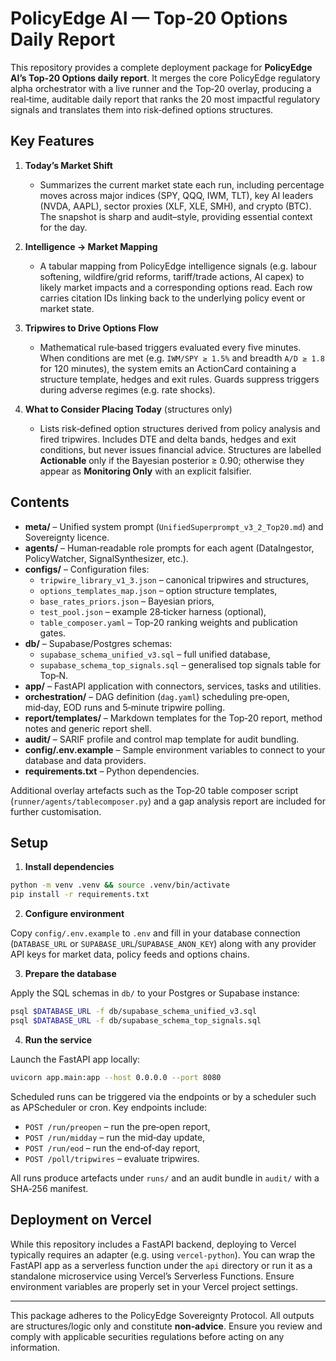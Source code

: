 # PolicyEdge AI — Top‑20 Options Daily Report

This repository provides a complete deployment package for **PolicyEdge AI’s Top‑20 Options daily report**.  It merges the core PolicyEdge regulatory alpha orchestrator with a live runner and the Top‑20 overlay, producing a real‑time, auditable daily report that ranks the 20 most impactful regulatory signals and translates them into risk‑defined options structures.

## Key Features

1. **Today’s Market Shift**
   - Summarizes the current market state each run, including percentage moves across major indices (SPY, QQQ, IWM, TLT), key AI leaders (NVDA, AAPL), sector proxies (XLF, XLE, SMH), and crypto (BTC).  The snapshot is sharp and audit–style, providing essential context for the day.

2. **Intelligence → Market Mapping**
   - A tabular mapping from PolicyEdge intelligence signals (e.g. labour softening, wildfire/grid reforms, tariff/trade actions, AI capex) to likely market impacts and a corresponding options read.  Each row carries citation IDs linking back to the underlying policy event or market state.

3. **Tripwires to Drive Options Flow**
   - Mathematical rule‑based triggers evaluated every five minutes.  When conditions are met (e.g. `IWM/SPY ≥ 1.5%` and breadth `A/D ≥ 1.8` for 120 minutes), the system emits an ActionCard containing a structure template, hedges and exit rules.  Guards suppress triggers during adverse regimes (e.g. rate shocks).

4. **What to Consider Placing Today** (structures only)
   - Lists risk‑defined option structures derived from policy analysis and fired tripwires.  Includes DTE and delta bands, hedges and exit conditions, but never issues financial advice.  Structures are labelled **Actionable** only if the Bayesian posterior ≥ 0.90; otherwise they appear as **Monitoring Only** with an explicit falsifier.

## Contents

- **meta/** – Unified system prompt (`UnifiedSuperprompt_v3_2_Top20.md`) and Sovereignty licence.
- **agents/** – Human‑readable role prompts for each agent (DataIngestor, PolicyWatcher, SignalSynthesizer, etc.).
- **configs/** – Configuration files:
  - `tripwire_library_v1_3.json` – canonical tripwires and structures,
  - `options_templates_map.json` – option structure templates,
  - `base_rates_priors.json` – Bayesian priors,
  - `test_pool.json` – example 28‑ticker harness (optional),
  - `table_composer.yaml` – Top‑20 ranking weights and publication gates.
- **db/** – Supabase/Postgres schemas:
  - `supabase_schema_unified_v3.sql` – full unified database,
  - `supabase_schema_top_signals.sql` – generalised top signals table for Top‑N.
- **app/** – FastAPI application with connectors, services, tasks and utilities.
- **orchestration/** – DAG definition (`dag.yaml`) scheduling pre‑open, mid‑day, EOD runs and 5‑minute tripwire polling.
- **report/templates/** – Markdown templates for the Top‑20 report, method notes and generic report shell.
- **audit/** – SARIF profile and control map template for audit bundling.
- **config/.env.example** – Sample environment variables to connect to your database and data providers.
- **requirements.txt** – Python dependencies.

Additional overlay artefacts such as the Top‑20 table composer script (`runner/agents/tablecomposer.py`) and a gap analysis report are included for further customisation.

## Setup

1. **Install dependencies**

```bash
python -m venv .venv && source .venv/bin/activate
pip install -r requirements.txt
```

2. **Configure environment**

Copy `config/.env.example` to `.env` and fill in your database connection (`DATABASE_URL` or `SUPABASE_URL`/`SUPABASE_ANON_KEY`) along with any provider API keys for market data, policy feeds and options chains.

3. **Prepare the database**

Apply the SQL schemas in `db/` to your Postgres or Supabase instance:

```bash
psql $DATABASE_URL -f db/supabase_schema_unified_v3.sql
psql $DATABASE_URL -f db/supabase_schema_top_signals.sql
```

4. **Run the service**

Launch the FastAPI app locally:

```bash
uvicorn app.main:app --host 0.0.0.0 --port 8080
```

Scheduled runs can be triggered via the endpoints or by a scheduler such as APScheduler or cron.  Key endpoints include:

- `POST /run/preopen` – run the pre‑open report,
- `POST /run/midday` – run the mid‑day update,
- `POST /run/eod` – run the end‑of‑day report,
- `POST /poll/tripwires` – evaluate tripwires.

All runs produce artefacts under `runs/` and an audit bundle in `audit/` with a SHA‑256 manifest.

## Deployment on Vercel

While this repository includes a FastAPI backend, deploying to Vercel typically requires an adapter (e.g. using `vercel‑python`).  You can wrap the FastAPI app as a serverless function under the `api` directory or run it as a standalone microservice using Vercel’s Serverless Functions.  Ensure environment variables are properly set in your Vercel project settings.

---

This package adheres to the PolicyEdge Sovereignty Protocol.  All outputs are structures/logic only and constitute **non‑advice**.  Ensure you review and comply with applicable securities regulations before acting on any information.
